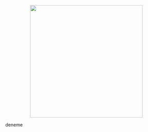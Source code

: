 <p align="center">
  <img src="https://github.com/ht1625/example_webpage/tree/main/images" width="350">
</p>
deneme
